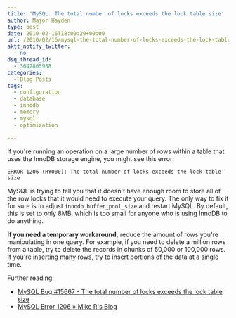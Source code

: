 ```yaml
---
title: 'MySQL: The total number of locks exceeds the lock table size'
author: Major Hayden
type: post
date: 2010-02-16T18:00:29+00:00
url: /2010/02/16/mysql-the-total-number-of-locks-exceeds-the-lock-table-size-2/
aktt_notify_twitter:
  - no
dsq_thread_id:
  - 3642805988
categories:
  - Blog Posts
tags:
  - configuration
  - database
  - innodb
  - memory
  - mysql
  - optimization

---
```

If you're running an operation on a large number of rows within a table that uses the InnoDB storage engine, you might see this error:

`ERROR 1206 (HY000): The total number of locks exceeds the lock table size`

MySQL is trying to tell you that it doesn't have enough room to store all of the row locks that it would need to execute your query. The only way to fix it for sure is to adjust `innodb_buffer_pool_size` and restart MySQL. By default, this is set to only 8MB, which is too small for anyone who is using InnoDB to do anything.

**If you need a temporary workaround,** reduce the amount of rows you're manipulating in one query. For example, if you need to delete a million rows from a table, try to delete the records in chunks of 50,000 or 100,000 rows. If you're inserting many rows, try to insert portions of the data at a single time.

Further reading:

  * [MySQL Bug #15667 - The total number of locks exceeds the lock table size][1]
  * [MySQL Error 1206 &raquo; Mike R's Blog][2]

 [1]: http://bugs.mysql.com/bug.php?id=15667
 [2]: http://mrothouse.wordpress.com/2006/10/20/mysql-error-1206/
